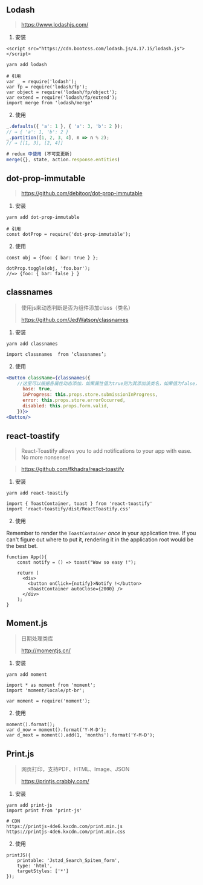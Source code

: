 ## Lodash

>  https://www.lodashjs.com/ 

1. 安装

```
<script src="https://cdn.bootcss.com/lodash.js/4.17.15/lodash.js"></script>

yarn add lodash

# 引用
var _ = require('lodash');
var fp = require('lodash/fp');
var object = require('lodash/fp/object');
var extend = require('lodash/fp/extend');
import merge from 'lodash/merge'
```

2. 使用

```javascript
_.defaults({ 'a': 1 }, { 'a': 3, 'b': 2 });
// → { 'a': 1, 'b': 2 }
_.partition([1, 2, 3, 4], n => n % 2);
// → [[1, 3], [2, 4]]

# redux 中使用 (不可变更新)
merge({}, state, action.response.entities)
```

## dot-prop-immutable

>  https://github.com/debitoor/dot-prop-immutable 

1. 安装

```
yarn add dot-prop-immutable

# 引用
const dotProp = require('dot-prop-immutable');
```

2. 使用

```
const obj = {foo: { bar: true } };

dotProp.toggle(obj, 'foo.bar');
//=> {foo: { bar: false } }
```

## classnames

> 使用js来动态判断是否为组件添加class（类名）
>
> https://github.com/JedWatson/classnames

1. 安装

```
yarn add classnames

import classnames  from ‘classnames’;
```

2. 使用

```jsx
<Button className={classnames({
    //这里可以根据各属性动态添加，如果属性值为true则为其添加该类名，如果值为false，则不添加。这样达到了动态添加class的目的
      base: true,
      inProgress: this.props.store.submissionInProgress,
      error: this.props.store.errorOccurred,
      disabled: this.props.form.valid,
    })}>
<Button/>
```

## react-toastify

> React-Toastify allows you to add notifications to your app with ease. No more nonsense!

> https://github.com/fkhadra/react-toastify

1. 安装

```
yarn add react-toastify

import { ToastContainer, toast } from 'react-toastify'
import 'react-toastify/dist/ReactToastify.css'
```

2. 使用

Remember to render the `ToastContainer` *once* in your application tree. If you can't figure out where to put it, rendering it in the application root would be the best bet.

```
function App(){
	const notify = () => toast("Wow so easy !");

	return (
	  <div>
		<button onClick={notify}>Notify !</button>
		<ToastContainer autoClose={2000} />
	  </div>
	);
}
```

## Moment.js

> 日期处理类库
>
> http://momentjs.cn/

1. 安装

```
yarn add moment  

import * as moment from 'moment';
import 'moment/locale/pt-br';

var moment = require('moment');
```

2. 使用

```
moment().format();
var d_now = moment().format('Y-M-D');
var d_next = moment().add(1, 'months').format('Y-M-D');
```

## Print.js

> 网页打印，支持PDF、HTML、Image、JSON
>
> https://printjs.crabbly.com/

1. 安装

```
yarn add print-js
import print from 'print-js'

# CDN
https://printjs-4de6.kxcdn.com/print.min.js
https://printjs-4de6.kxcdn.com/print.min.css
```

2. 使用

```
printJS({
    printable: 'Jstzd_Search_Spitem_form',
    type: 'html',
    targetStyles: ['*']
});
```

